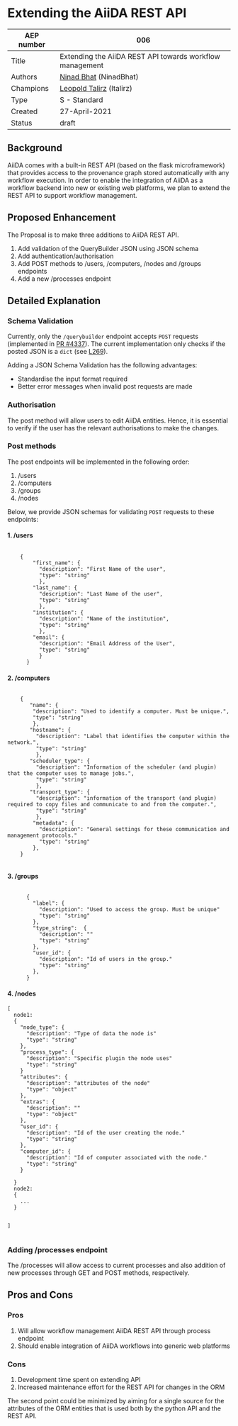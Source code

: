 # Extending the AiiDA REST API

| AEP number | 006                                                              |
|------------|------------------------------------------------------------------|
| Title      | Extending the AiiDA REST API towards workflow management                          |
| Authors    | [Ninad Bhat](mailto:bhat.ninadmb@gmail.com) (NinadBhat) |
| Champions  | [Leopold Talirz](mailto:leopold.talirz@epfl.ch) (ltalirz) |
| Type       | S - Standard                                                     |
| Created    | 27-April-2021                                                     |
| Status     | draft                                                        |


## Background

AiiDA comes with a built-in REST API (based on the flask microframework) that provides access to the provenance graph stored automatically with any workflow execution. In order to enable the integration of AiiDA as a workflow backend into new or existing web platforms, we plan to extend the REST API to support workflow management.

## Proposed Enhancement

The Proposal is to make three additions to AiiDA REST API.

1. Add validation of the QueryBuilder JSON using JSON schema
2. Add authentication/authorisation
3. Add POST methods to /users, /computers, /nodes and /groups endpoints
4. Add a new /processes endpoint


## Detailed Explanation

### Schema Validation
Currently, only the `/querybuilder` endpoint accepts `POST` requests (implemented in [PR #4337](https://github.com/aiidateam/aiida-core/pull/4337)).
The current implementation only checks if the posted JSON is a `dict` (see [L269](https://github.com/aiidateam/aiida-core/blob/develop/aiida/restapi/resources.py#L269)).

Adding a JSON Schema Validation has the following advantages:
- Standardise the input format required
- Better error messages when invalid post requests are made

### Authorisation
The post method will allow users to edit AiiDA entities. Hence, it is essential to verify if the user has the relevant authorisations to make the changes.

### Post methods
The post endpoints will be implemented in the following order:

1. /users
2. /computers
3. /groups
4. /nodes

Below, we provide JSON schemas for validating `POST` requests to these endpoints:

#### 1. /users

```

    {
        "first_name": {
          "description": "First Name of the user",
          "type": "string"
          },
        "last_name": {
          "description": "Last Name of the user",
          "type": "string"
          },
        "institution": {
          "description": "Name of the institution",
          "type": "string"
          },
        "email": {
          "description": "Email Address of the User",
          "type": "string"
          }
      }
```

#### 2. /computers

```

    {
       "name": {
        "description": "Used to identify a computer. Must be unique.",
        "type": "string"
        },
       "hostname": {
         "description": "Label that identifies the computer within the network.",
         "type": "string"
         },
       "scheduler_type": {
         "description": "Information of the scheduler (and plugin) that the computer uses to manage jobs.",
         "type": "string"
         },
       "transport_type": {
         "description": "information of the transport (and plugin) required to copy files and communicate to and from the computer.",
         "type": "string"
         },
        "metadata": {
          "description": "General settings for these communication and management protocols."
          "type": "string"
        },
    }


```

#### 3. /groups
```

      {
        "label": {
          "description": "Used to access the group. Must be unique"
          "type": "string"
        },
        "type_string":  {
          "description": ""
          "type": "string"
        },
        "user_id": {
          "description": "Id of users in the group."
          "type": "string"
        },         
      }

```


#### 4. /nodes

```
[
  node1:
  {
    "node_type": {
      "description": "Type of data the node is"
      "type": "string"
    },
    "process_type": {
      "description": "Specific plugin the node uses"
      "type": "string"
    }
    "attributes": {
      "description": "attributes of the node"
      "type": "object"
    },
    "extras": {
      "description": ""
      "type": "object"
    },
    "user_id": {
      "description": "Id of the user creating the node."
      "type": "string"
    },
    "computer_id": {
      "description": "Id of computer associated with the node."
      "type": "string"
    }

  }
  node2:
  {
    ...
  }


]


```

### Adding /processes endpoint
The /processes will allow access to current processes and also addition of new processes through GET and POST methods, respectively.

## Pros and Cons

### Pros
1. Will allow workflow management AiiDA REST API through process endpoint
2. Should enable integration of AiiDA workflows into generic web platforms

### Cons
1. Development time spent on extending API
2. Increased maintenance effort for the REST API for changes in the ORM

The second point could be minimized by aiming for a single source for the attributes of the ORM entities that is used both by the python API and the REST API.
